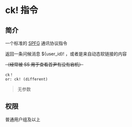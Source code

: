 # ck! 指令

## 简介

一个标准的 [SPFG](https://spfg.ustc-zzzz.net/) 通讯协议指令

返回一条问候消息 \${user_id}! ，或者是来自动态软链接的内容

~~（经常被 SS 用于查看首尹有没有宕机）~~

```QQ_message
ck！
or: ck! (different)
```

> 无参数

## 权限

普通用户组及以上
